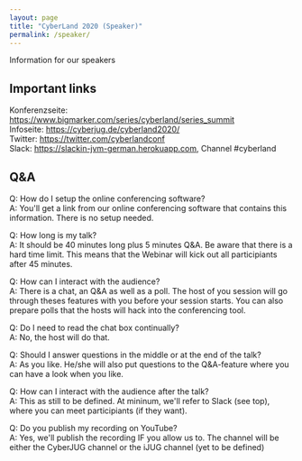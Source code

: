 ```yaml
---
layout: page
title: "CyberLand 2020 (Speaker)"
permalink: /speaker/
---
```


Information for our speakers

## Important links
Konferenzseite: https://www.bigmarker.com/series/cyberland/series_summit  
Infoseite: https://cyberjug.de/cyberland2020/  
Twitter: https://twitter.com/cyberlandconf  
Slack: https://slackin-jvm-german.herokuapp.com, Channel #cyberland  

## Q&A

Q: How do I setup the online conferencing software?  
A: You'll get a link from our online conferencing software that contains this information. There is no setup needed.

Q: How long is my talk?  
A: It should be 40 minutes long plus 5 minutes Q&A. Be aware that there is a hard time limit. This means that the Webinar will kick out all participiants after 45 minutes.


Q: How can I interact with the audience?  
A: There is a chat, an Q&A as well as a poll. The host of you session will go through theses features with you before your session starts. You can also prepare polls that the hosts will hack into the conferencing tool.

Q: Do I need to read the chat box continually?  
A: No, the host will do that. 

Q: Should I answer questions in the middle or at the end of the talk?  
A: As you like. He/she will also put questions to the Q&A-feature where you can have a look when you like.  

Q: How can I interact with the audience after the talk?  
A: This as still to be defined. At mininum, we'll refer to Slack (see top), where you can meet participiants (if they want).

Q: Do you publish my recording on YouTube?  
A: Yes, we'll publish the recording IF you allow us to. The channel will be either the CyberJUG channel or the iJUG channel (yet to be defined)  

